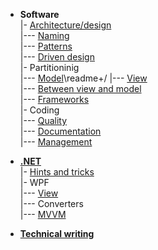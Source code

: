- __Software__\
|- [Architecture/design](readme+/dev/design.md)\
|--- [Naming](readme+/dev/naming.md)\
|--- [Patterns](readme+/dev/code_pattereadme+/rns.md)\
|--- [Driven design](readme+/dev/tdd-ddd.md)\
|- Partitioninig\
|--- [Model](readme+/dev/software-parts/app_model.md)\readme+/
|--- [View](readme+/dev/software-parts/app_view.md)\
|--- [Between view and model](readme+/dev/software-parts/app_view-moreadme+/del.md)\
|--- [Frameworks](readme+/dev/software-parts/ext_modules.md)\
|- Coding\
|--- [Quality](readme+/dev/praxis/code_quality.md)\
|--- [Documentation](readme+/dev/praxis/code_docu.md)\
|--- [Management](readme+/dev/praxis/code_mngmnt.md) 

- [__.NET__](readme+/dev/.net)\
|- [Hints and tricks](readme+/dev/.net/readme+/cs_hints.md)\
|- WPF\
|--- [View](readme+/dev/.net/wpf/readme+/wpf_xaml-view.md)\
|--- Converters\
|--- [MVVM](readme+/dev/.net/wpf/mvvm)

- [__Technical writing__](readme+/pencraft)

